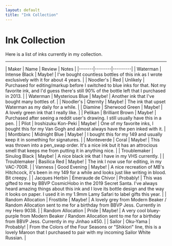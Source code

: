 ```yaml
---
layout: default
title: "Ink Collection"
---
```


# Ink Collection

Here is a list of inks currently in my collection.

---

| Maker | Name | Review | Notes |
|-------|--------|---------|
| Waterman | Intense Black | Maybe! | I've bought countless bottles of this ink as I wrote exclusively with it for about 4 years. |
| Noodler's | Red | Unlikely | Purchased for editing/markup before I switched to blue inks for that.  Not my favorite ink, and I'd guess there's still 90% of the bottle left that I purchased in 2013. |
| Waterman | Mysterious Blue | Maybe! | Another ink that I've bought many bottles of. |
| Noodler's | Qternity | Maybe! | The ink that upset Waterman as my daily for a while. |
| Diamine | Sherwood Green | Maybe! | A lovely green ink that I really like. |
| Pelikan | Brilliant Brown | Maybe! | Purchased after seeing a reddit user's drawing.  I still usually have this in a pen. |
| Pilot | Iroshizuku Kon-Peki | Maybe! | One of my favorite inks, I bought this for my Van Gogh and almost always have the pen inked with it. |
| Montblanc | Midnight Blue | Maybe! | I bought this for my 149 and usually keep it in something for signatures. |
| Monteverde | Coral | Maybe! | This was thrown into a pen_swap order.  It's a nice ink but it has an attrocious smell that keeps me from putting it in anything nice. |
| Troublemaker | Sinulog Black | Maybe! | A nice black ink that I have in my VHS currently. |
| Troublemaker | Basilica Red | Maybe! | The ink I now use for editing, in my VAC-700R. |
| Vanness | Good Evening | Maybe! | A nice recreation of MB's Hitchcock, it's been in my 149 for a while and looks just like writing in blood.  Bit creepy. |
| Jacques Herbin | Émeraude de Chivor | Probably! | This was gifted to me by BBVP CosmicHobo in the 2019 Secret Santa.  I've always heard amazing things about this ink and I love its bottle design and the way it looks on paper.  I used it in my 1.9mm Lamy Safari to label gifts this year. |
| Random Allocation | Frostbite | Maybe! | A lovely grey from Modern Beaker / Random Allocation sent to me for a birthday from BBVP Jess.  Currently in my Hero 9038. |
| Random Allocation | Pride | Maybe! | A very cool bluey-purple from Modern Beaker / Random Allocation sent to me for a birthday from BBVP Jess.  Currently in my Jinhao x450. |
| Sailor | Oku-Yama | Probably! | From the Colors of the Four Seasons or "Shikiori" line, this is a lovely Maroon that I purchased to pair with my incoming Sailor White Russian. |

